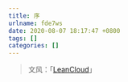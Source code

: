 ```yaml
---
title: 序
urlname: fde7ws
date: 2020-08-07 18:17:47 +0800
tags: []
categories: []
---
```


> 文风：「[LeanCloud](https://open.leancloud.cn/copywriting-style-guide/)」
